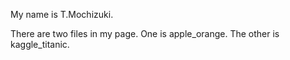 My name is T.Mochizuki.

There are two files in my page.
One is apple_orange. The other is kaggle_titanic.
